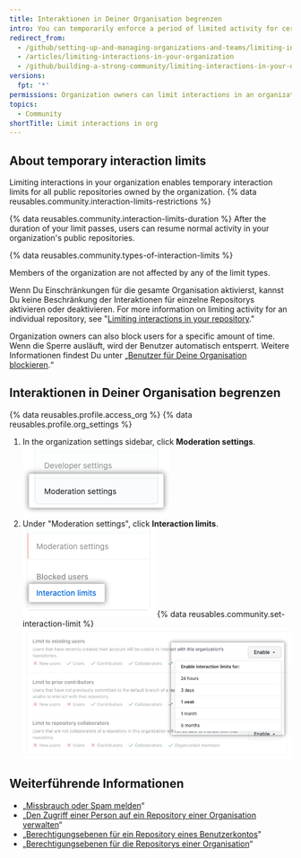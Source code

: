 ```yaml
---
title: Interaktionen in Deiner Organisation begrenzen
intro: You can temporarily enforce a period of limited activity for certain users in all public repositories owned by your organization.
redirect_from:
  - /github/setting-up-and-managing-organizations-and-teams/limiting-interactions-in-your-organization
  - /articles/limiting-interactions-in-your-organization
  - /github/building-a-strong-community/limiting-interactions-in-your-organization
versions:
  fpt: '*'
permissions: Organization owners can limit interactions in an organization.
topics:
  - Community
shortTitle: Limit interactions in org
---
```


## About temporary interaction limits

Limiting interactions in your organization enables temporary interaction limits for all public repositories owned by the organization. {% data reusables.community.interaction-limits-restrictions %}

{% data reusables.community.interaction-limits-duration %} After the duration of your limit passes, users can resume normal activity in your organization's public repositories.

{% data reusables.community.types-of-interaction-limits %}

Members of the organization are not affected by any of the limit types.

Wenn Du Einschränkungen für die gesamte Organisation aktivierst, kannst Du keine Beschränkung der Interaktionen für einzelne Repositorys aktivieren oder deaktivieren. For more information on limiting activity for an individual repository, see "[Limiting interactions in your repository](/communities/moderating-comments-and-conversations/limiting-interactions-in-your-repository)."

Organization owners can also block users for a specific amount of time. Wenn die Sperre ausläuft, wird der Benutzer automatisch entsperrt. Weitere Informationen findest Du unter „[Benutzer für Deine Organisation blockieren](/communities/maintaining-your-safety-on-github/blocking-a-user-from-your-organization).“

## Interaktionen in Deiner Organisation begrenzen


{% data reusables.profile.access_org %}
{% data reusables.profile.org_settings %}
1. In the organization settings sidebar, click **Moderation settings**. !["Moderation settings" in the organization settings sidebar](/assets/images/help/organizations/org-settings-moderation-settings.png)
1. Under "Moderation settings", click **Interaction limits**. !["Interaction limits" in the organization settings sidebar](/assets/images/help/organizations/org-settings-interaction-limits.png)
{% data reusables.community.set-interaction-limit %}
  ![Optionen für die temporäre Interaktionsbeschränkung](/assets/images/help/organizations/organization-temporary-interaction-limits-options.png)

## Weiterführende Informationen
- „[Missbrauch oder Spam melden](/communities/maintaining-your-safety-on-github/reporting-abuse-or-spam)“
- „[Den Zugriff einer Person auf ein Repository einer Organisation verwalten](/articles/managing-an-individual-s-access-to-an-organization-repository)“
- „[Berechtigungsebenen für ein Repository eines Benutzerkontos](/articles/permission-levels-for-a-user-account-repository)"
- „[Berechtigungsebenen für die Repositorys einer Organisation](/articles/repository-permission-levels-for-an-organization)“
